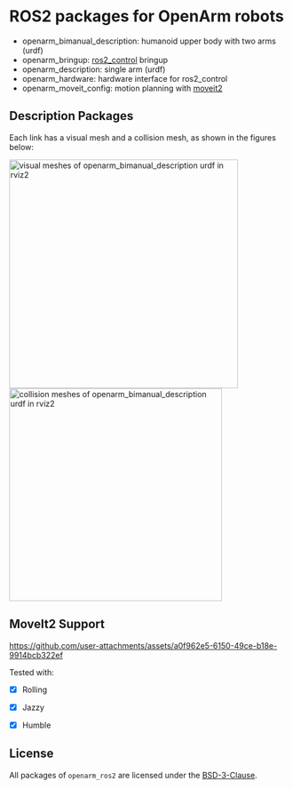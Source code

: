 # ROS2 packages for OpenArm robots

- openarm_bimanual_description: humanoid upper body with two arms (urdf)
- openarm_bringup: [ros2_control](https://control.ros.org/humble/index.html) bringup
- openarm_description: single arm (urdf)
- openarm_hardware: hardware interface for ros2_control
- openarm_moveit_config: motion planning with [moveit2](https://github.com/moveit/moveit2)

## Description Packages

Each link has a visual mesh and a collision mesh, as shown in the figures below:
  
<img width="412" alt="visual meshes of openarm_bimanual_description urdf in rviz2" src="https://github.com/user-attachments/assets/9020efc3-69bc-420d-93a1-305885925638" />
<img width="383" alt="collision meshes of openarm_bimanual_description urdf in rviz2" src="https://github.com/user-attachments/assets/6f62184e-ccea-4859-9364-7c7d1b8def86" />

## MoveIt2 Support

https://github.com/user-attachments/assets/a0f962e5-6150-49ce-b18e-9914bcb322ef


Tested with:
- [x] Rolling
- [x] Jazzy
- [x] Humble


## License

All packages of `openarm_ros2` are licensed under the [BSD-3-Clause](https://opensource.org/license/bsd-3-clause).
